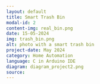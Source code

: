 ```yaml
---
layout: default
title: Smart Trash Bin
modal-id: 2
content-img: real_bin.png
date: 15-05-2024
img: trash_bin.png
alt: photo with a smart trash bin
project-date: May 2024
category: Home Automation
language: C in Arduino IDE
diagram: diagram_project2.png
source:
---
```

